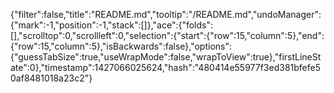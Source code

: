 {"filter":false,"title":"README.md","tooltip":"/README.md","undoManager":{"mark":-1,"position":-1,"stack":[]},"ace":{"folds":[],"scrolltop":0,"scrollleft":0,"selection":{"start":{"row":15,"column":5},"end":{"row":15,"column":5},"isBackwards":false},"options":{"guessTabSize":true,"useWrapMode":false,"wrapToView":true},"firstLineState":0},"timestamp":1427066025624,"hash":"480414e55977f3ed381bfefe50af8481018a23c2"}